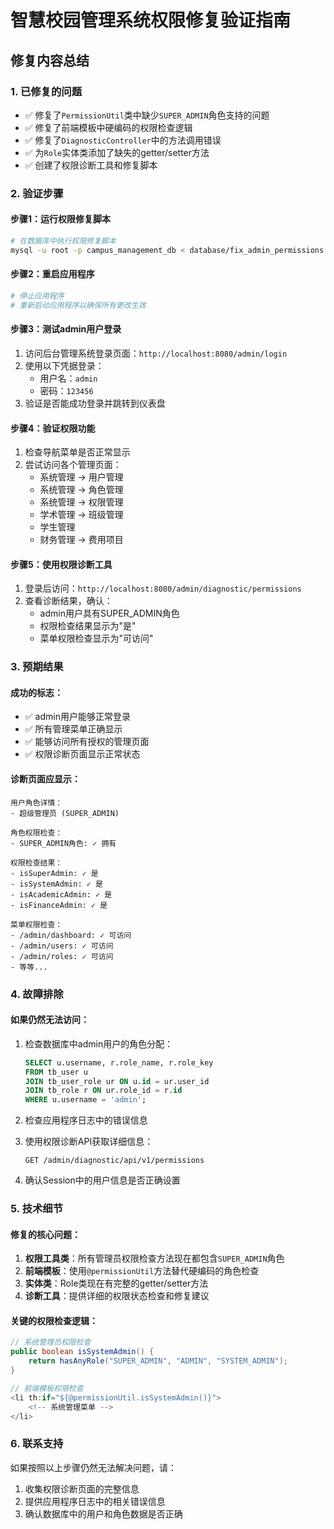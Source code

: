# 智慧校园管理系统权限修复验证指南

## 修复内容总结

### 1. 已修复的问题
- ✅ 修复了`PermissionUtil`类中缺少`SUPER_ADMIN`角色支持的问题
- ✅ 修复了前端模板中硬编码的权限检查逻辑
- ✅ 修复了`DiagnosticController`中的方法调用错误
- ✅ 为`Role`实体类添加了缺失的getter/setter方法
- ✅ 创建了权限诊断工具和修复脚本

### 2. 验证步骤

#### 步骤1：运行权限修复脚本
```bash
# 在数据库中执行权限修复脚本
mysql -u root -p campus_management_db < database/fix_admin_permissions.sql
```

#### 步骤2：重启应用程序
```bash
# 停止应用程序
# 重新启动应用程序以确保所有更改生效
```

#### 步骤3：测试admin用户登录
1. 访问后台管理系统登录页面：`http://localhost:8080/admin/login`
2. 使用以下凭据登录：
   - 用户名：`admin`
   - 密码：`123456`
3. 验证是否能成功登录并跳转到仪表盘

#### 步骤4：验证权限功能
1. 检查导航菜单是否正常显示
2. 尝试访问各个管理页面：
   - 系统管理 → 用户管理
   - 系统管理 → 角色管理
   - 系统管理 → 权限管理
   - 学术管理 → 班级管理
   - 学生管理
   - 财务管理 → 费用项目

#### 步骤5：使用权限诊断工具
1. 登录后访问：`http://localhost:8080/admin/diagnostic/permissions`
2. 查看诊断结果，确认：
   - admin用户具有SUPER_ADMIN角色
   - 权限检查结果显示为"是"
   - 菜单权限检查显示为"可访问"

### 3. 预期结果

#### 成功的标志：
- ✅ admin用户能够正常登录
- ✅ 所有管理菜单正确显示
- ✅ 能够访问所有授权的管理页面
- ✅ 权限诊断页面显示正常状态

#### 诊断页面应显示：
```
用户角色详情：
- 超级管理员 (SUPER_ADMIN)

角色权限检查：
- SUPER_ADMIN角色: ✓ 拥有

权限检查结果：
- isSuperAdmin: ✓ 是
- isSystemAdmin: ✓ 是
- isAcademicAdmin: ✓ 是
- isFinanceAdmin: ✓ 是

菜单权限检查：
- /admin/dashboard: ✓ 可访问
- /admin/users: ✓ 可访问
- /admin/roles: ✓ 可访问
- 等等...
```

### 4. 故障排除

#### 如果仍然无法访问：
1. 检查数据库中admin用户的角色分配：
   ```sql
   SELECT u.username, r.role_name, r.role_key 
   FROM tb_user u 
   JOIN tb_user_role ur ON u.id = ur.user_id 
   JOIN tb_role r ON ur.role_id = r.id 
   WHERE u.username = 'admin';
   ```

2. 检查应用程序日志中的错误信息

3. 使用权限诊断API获取详细信息：
   ```
   GET /admin/diagnostic/api/v1/permissions
   ```

4. 确认Session中的用户信息是否正确设置

### 5. 技术细节

#### 修复的核心问题：
1. **权限工具类**：所有管理员权限检查方法现在都包含`SUPER_ADMIN`角色
2. **前端模板**：使用`@permissionUtil`方法替代硬编码的角色检查
3. **实体类**：Role类现在有完整的getter/setter方法
4. **诊断工具**：提供详细的权限状态检查和修复建议

#### 关键的权限检查逻辑：
```java
// 系统管理员权限检查
public boolean isSystemAdmin() {
    return hasAnyRole("SUPER_ADMIN", "ADMIN", "SYSTEM_ADMIN");
}

// 前端模板权限检查
<li th:if="${@permissionUtil.isSystemAdmin()}">
    <!-- 系统管理菜单 -->
</li>
```

### 6. 联系支持

如果按照以上步骤仍然无法解决问题，请：
1. 收集权限诊断页面的完整信息
2. 提供应用程序日志中的相关错误信息
3. 确认数据库中的用户和角色数据是否正确
